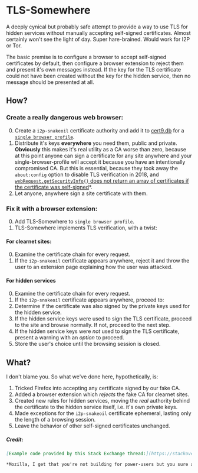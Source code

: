 # TLS-Somewhere
A deeply cynical but probably safe attempt to provide a way to use TLS for hidden services without manually accepting self-signed certificates.
Almost certainly won't see the light of day.
Super hare-brained.
Would work for I2P or Tor.

The basic premise is to configure a browser to accept self-signed certificates by default, then configure a browser extension to reject them and present it's own messages instead.
If the key for the TLS certificate could not have been created without the key for the hidden service, then no message should be presented at all.

## How?

### Create a **really** dangerous web browser:

0. Create a `i2p-snakeoil` certificate authority and add it to [cert9.db](https://manpages.debian.org/testing/libnss3-tools/certutil.1.en.html) for a [`single browser profile`](https://github.com/eyedeekay/i2p.plugins.firefox).
1. Distribute it's keys **everywhere** you need them, public and private. **Obviously** this makes it's real utility as a CA worse than zero, because at this point anyone can sign a certificate for any site anywhere and your single-browser-profile will accept it because you have an intentionally compromised CA. But this is essential, because they took away the `about:config` option to disable TLS verification in 2018, and [`webRequest.getSecurityInfo()` does not return an array of certificates if the certificate was self-signed](https://developer.mozilla.org/en-US/docs/Mozilla/Add-ons/WebExtensions/API/webRequest/SecurityInfo)*.
2. Let anyone, anywhere sign a site certificate with them.

### Fix it with a browser extension:

0. Add TLS-Somewhere to `single browser profile`.
1. TLS-Somewhere implements TLS verification, with a twist:

#### For clearnet sites:

0. Examine the certificate chain for every request.
1. If the `i2p-snakeoil` certificate appears anywhere, reject it and throw the user to an extension page explaining how the user was attacked.

#### For hidden services

0. Examine the certificate chain for every request.
1. If the `i2p-snakeoil` certificate appears anywhere, proceed to:
2. Determine if the certificate was also signed by the private keys used for the hidden service.
3. If the hidden service keys were used to sign the TLS certificate, proceed to the site and browse normally. If not, proceed to the next step.
4. If the hidden service keys were *not* used to sign the TLS certificate, present a warning with an *option* to proceed.
5. Store the user's choice until the browsing session is closed.

## What?

I don't blame you. So what we've done here, hypothetically, is:

1. Tricked Firefox into accepting any certificate signed by our fake CA.
2. Added a browser extension which *rejects* the fake CA for clearnet sites.
3. Created new rules for hidden services, moving the *real* authority behind the certificate to the hidden service itself, i.e. it's own private keys.
4. Made exceptions for the `i2p-snakeoil` certificate ephemeral, lasting only the length of a browsing session.
5. Leave the behavior of other self-signed certificates unchanged.

##### Credit:

```md
[Example code provided by this Stack Exchange thread:](https://stackoverflow.com/questions/2402121/within-a-web-browser-is-it-possible-for-javascript-to-obtain-information-about)
```

```md
*Mozilla, I get that you're not building for power-users but you sure are bumming them out.
```